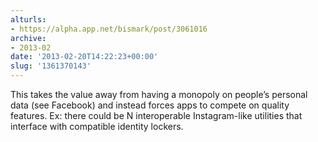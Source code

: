```yaml
---
alturls:
- https://alpha.app.net/bismark/post/3061016
archive:
- 2013-02
date: '2013-02-20T14:22:23+00:00'
slug: '1361370143'
---
```


This takes the value away from having a monopoly on people’s personal data (see Facebook) and instead forces apps to compete on quality features. Ex: there could be N interoperable Instagram-like utilities that interface with compatible identity lockers.
